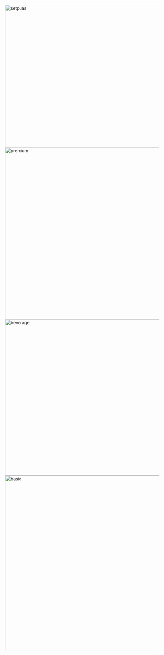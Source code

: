 <img width="544" height="467" alt="setpuas" src="https://github.com/user-attachments/assets/3f22d237-376c-49d3-a0cf-418008b2b1dc" />
<img width="517" height="563" alt="premium" src="https://github.com/user-attachments/assets/827cf99c-8816-4af8-aa8b-ed732586b1ac" />
<img width="519" height="511" alt="beverage" src="https://github.com/user-attachments/assets/b47e1793-f58b-4be4-8265-0eecf532102c" />
<img width="524" height="572" alt="basic" src="https://github.com/user-attachments/assets/29fb1629-0699-468b-89f1-3d39e86ba1e5" />
